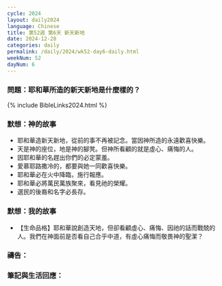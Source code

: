 ```yaml
---
cycle: 2024
layout: daily2024
language: Chinese
title: 第52週 第6天 新天新地
date: 2024-12-28
categories: daily
permalink: /daily/2024/wk52-day6-daily.html
weekNum: 52
dayNum: 6
---
```


### 問題：耶和華所造的新天新地是什麼樣的？

{% include BibleLinks2024.html %}

### 默想：神的故事
+ 耶和華造新天新地，從前的事不再被記念。當因神所造的永遠歡喜快樂。
+ 天是神的座位，地是神的腳凳。但神所看顧的就是虛心、痛悔的人。
+ 因耶和華的名趕出你們的必定蒙羞。
+ 愛慕耶路撒冷的，都要與她一同歡喜快樂。
+ 耶和華必在火中降臨，施行報應。
+ 耶和華必將萬民萬族聚來，看見祂的榮耀。
+ 選民的後裔和名字必長存。

### 默想：我的故事
+ 【生命品格】耶和華說創造天地，但卻看顧虛心、痛悔、因祂的話而戰兢的人。我們在神面前是否看自己合乎中道，有虛心痛悔而敬畏神的聖潔？

### 禱告：

### 筆記與生活回應：
